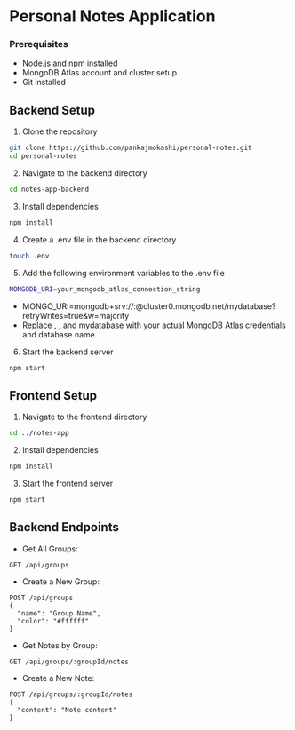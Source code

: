 # Personal Notes Application

### Prerequisites
- Node.js and npm installed
- MongoDB Atlas account and cluster setup
- Git installed

## Backend Setup
1. Clone the repository
```bash
git clone https://github.com/pankajmokashi/personal-notes.git
cd personal-notes
```

2. Navigate to the backend directory
```bash
cd notes-app-backend
```

3. Install dependencies
```bash
npm install
```

4. Create a .env file in the backend directory
```bash
touch .env
```

5. Add the following environment variables to the .env file
```bash
MONGODB_URI=your_mongodb_atlas_connection_string
```
- MONGO_URI=mongodb+srv://<username>:<password>@cluster0.mongodb.net/mydatabase?retryWrites=true&w=majority
- Replace <username>, <password>, and mydatabase with your actual MongoDB Atlas credentials and database name.

6. Start the backend server
```bash
npm start
```

## Frontend Setup
1. Navigate to the frontend directory
```bash
cd ../notes-app
```

2. Install dependencies
```bash
npm install
```

3. Start the frontend server
```bash
npm start
```

## Backend Endpoints
- Get All Groups:
```
GET /api/groups
```
    
- Create a New Group:
```
POST /api/groups
{
  "name": "Group Name",
  "color": "#ffffff"
}
```

- Get Notes by Group:
```
GET /api/groups/:groupId/notes
```
    
- Create a New Note:
```
POST /api/groups/:groupId/notes
{
  "content": "Note content"
}
```
    
